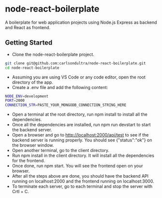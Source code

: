 # node-react-boilerplate
A boilerplate for web application projects using Node.js Express as backend and React as frontend.

## Getting Started

- Clone the node-react-boilerplate project.

```bash
git clone git@github.com:carlsondultra/node-react-boilerplate.git
cd node-react-boilerplate
```

- Assuming you are using VS Code or any code editor, open the root directory of the app.
- Create a .env file and add the following content:

```bash
NODE_ENV=development
PORT=2000
CONNECTION_STR=PASTE_YOUR_MONGODB_CONNECTION_STRING_HERE
```

- Open a terminal at the root directory, run npm install to install all the dependencies.
- Once all the dependencies are installed, run npm run devstart to start the backend server.
- Open a browser and go to [http://localhost:2000/api/test](http://localhost:2000/api/test) to see if the backend server is running properly. You should see {"status":"ok"} on the browser window.
- Open another terminal, go to the client directory.
- Run npm install in the client directory. It will install all the dependencies for the frontend. 
- Once done, run npm start. You will see the frontend open on your browser. 
- After all the steps above are done, you should have the backend API running on localhost:2000 and the frontend running on localhost:3000.
- To terminate each server, go to each terminal and stop the server with Crtl + C.